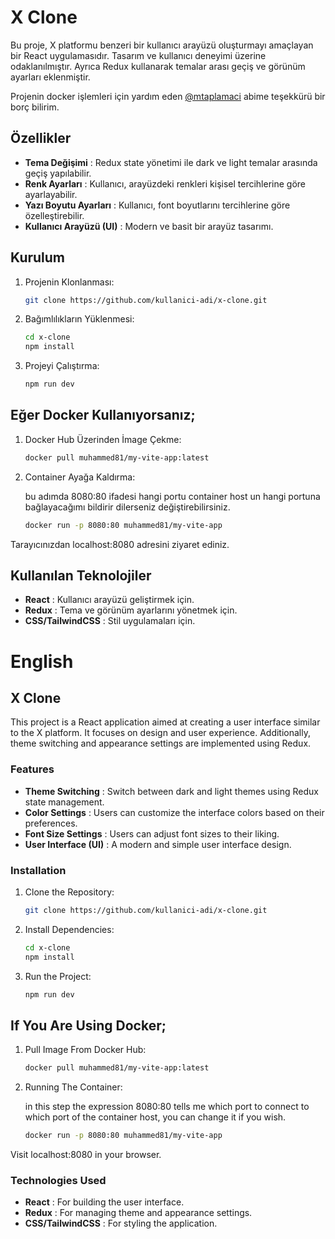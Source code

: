 # X Clone

Bu proje, X platformu benzeri bir kullanıcı arayüzü oluşturmayı amaçlayan bir React uygulamasıdır. Tasarım ve kullanıcı deneyimi üzerine odaklanılmıştır. Ayrıca Redux kullanarak temalar arası geçiş ve görünüm ayarları eklenmiştir.

Projenin docker işlemleri için yardım eden [@mtaplamaci](https://github.com/mtaplamaci) abime teşekkürü bir borç bilirim. 

## Özellikler

- **Tema Değişimi** : Redux state yönetimi ile dark ve light temalar arasında geçiş yapılabilir.
- **Renk Ayarları** : Kullanıcı, arayüzdeki renkleri kişisel tercihlerine göre ayarlayabilir.
- **Yazı Boyutu Ayarları** : Kullanıcı, font boyutlarını tercihlerine göre özelleştirebilir.
- **Kullanıcı Arayüzü (UI)** : Modern ve basit bir arayüz tasarımı.

## Kurulum

1. Projenin Klonlanması:
   ```bash
   git clone https://github.com/kullanici-adi/x-clone.git
   
2. Bağımlılıkların Yüklenmesi:
   ```bash
   cd x-clone
   npm install

3. Projeyi Çalıştırma:
   ```bash
   npm run dev

## Eğer Docker Kullanıyorsanız;

1. Docker Hub Üzerinden İmage Çekme:
   ```bash
   docker pull muhammed81/my-vite-app:latest

2. Container Ayağa Kaldırma:
   
   bu adımda 8080:80 ifadesi hangi portu container host un hangi portuna bağlayacağımı bildirir dilerseniz değiştirebilirsiniz.
   ```bash
   docker run -p 8080:80 muhammed81/my-vite-app
Tarayıcınızdan localhost:8080 adresini ziyaret ediniz.

## Kullanılan Teknolojiler

- **React** : Kullanıcı arayüzü geliştirmek için.
- **Redux** : Tema ve görünüm ayarlarını yönetmek için.
- **CSS/TailwindCSS** : Stil uygulamaları için.

# English

## X Clone

This project is a React application aimed at creating a user interface similar to the X platform. It focuses on design and user experience. Additionally, theme switching and appearance settings are implemented using Redux.

### Features

- **Theme Switching** : Switch between dark and light themes using Redux state management.
- **Color Settings** : Users can customize the interface colors based on their preferences.
- **Font Size Settings** : Users can adjust font sizes to their liking.
- **User Interface (UI)** :  A modern and simple user interface design.

### Installation

1. Clone the Repository:
   ```bash
   git clone https://github.com/kullanici-adi/x-clone.git
   
2. Install Dependencies:
   ```bash
   cd x-clone
   npm install

3. Run the Project:
   ```bash
   npm run dev

## If You Are Using Docker;

1. Pull Image From Docker Hub:
   ```bash
   docker pull muhammed81/my-vite-app:latest

2. Running The Container:
   
   in this step the expression 8080:80 tells me which port to connect to which port of the container host, you can change it if you wish.
   ```bash
   docker run -p 8080:80 muhammed81/my-vite-app
   
Visit localhost:8080 in your browser.

### Technologies Used

- **React** : For building the user interface.
- **Redux** : For managing theme and appearance settings.
- **CSS/TailwindCSS** : For styling the application.
